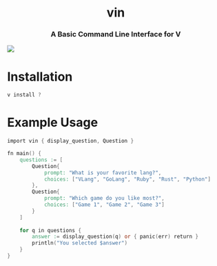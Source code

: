 <h1 align="center">
vin
</h1>

<h3 align="center">
A Basic Command Line Interface for V
</h3>

[![](https://github.com/user-attachments/assets/0dccb22a-eea6-4b55-8e8c-927b30d05843)](https://github.com/user-attachments/assets/0dccb22a-eea6-4b55-8e8c-927b30d05843)

# Installation
```V
v install ?
```
# Example Usage
```V
import vin { display_question, Question }

fn main() {
    questions := [
        Question{
            prompt: "What is your favorite lang?",
            choices: ["VLang", "GoLang", "Ruby", "Rust", "Python"]
        },
        Question{
            prompt: "Which game do you like most?",
            choices: ["Game 1", "Game 2", "Game 3"]
        }
    ]
    
    for q in questions {
        answer := display_question(q) or { panic(err) return }
        println("You selected $answer")
    }
}
```
